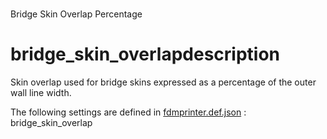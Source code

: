 
# 
Bridge Skin Overlap Percentage


# bridge_skin_overlapdescription
Skin overlap used for bridge skins expressed as a percentage of the outer wall line width.

The following settings are defined in [fdmprinter.def.json](https://github.com/smartavionics/Cura/blob/mb-master/resources/definitions/fdmprinter.def.json) : bridge_skin_overlap